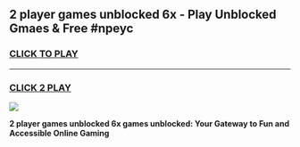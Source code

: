 
## 2 player games unblocked 6x - Play Unblocked Gmaes & Free #npeyc
<h3>
<a href="https://premium.freeplayer.one?title=2_player_games_unblocked_6x&ref=03M">CLICK TO PLAY</a></h3>
<hr>

<h3>
<a href="https://premium.freeplayer.one?title=2_player_games_unblocked_6x&ref=03M">CLICK 2 PLAY</a>
  
</h3>

<a href="https://premium.freeplayer.one?title=2_player_games_unblocked_6x&ref=03M"><img src="https://clearcache.store/games.png"></a>


**2 player games unblocked 6x games unblocked: Your Gateway to Fun and Accessible Online Gaming**
